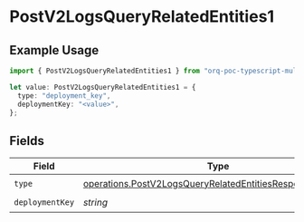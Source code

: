 # PostV2LogsQueryRelatedEntities1

## Example Usage

```typescript
import { PostV2LogsQueryRelatedEntities1 } from "orq-poc-typescript-multi-env-version/models/operations";

let value: PostV2LogsQueryRelatedEntities1 = {
  type: "deployment_key",
  deploymentKey: "<value>",
};
```

## Fields

| Field                                                                                                                                | Type                                                                                                                                 | Required                                                                                                                             | Description                                                                                                                          |
| ------------------------------------------------------------------------------------------------------------------------------------ | ------------------------------------------------------------------------------------------------------------------------------------ | ------------------------------------------------------------------------------------------------------------------------------------ | ------------------------------------------------------------------------------------------------------------------------------------ |
| `type`                                                                                                                               | [operations.PostV2LogsQueryRelatedEntitiesResponse200Type](../../models/operations/postv2logsqueryrelatedentitiesresponse200type.md) | :heavy_check_mark:                                                                                                                   | N/A                                                                                                                                  |
| `deploymentKey`                                                                                                                      | *string*                                                                                                                             | :heavy_check_mark:                                                                                                                   | N/A                                                                                                                                  |